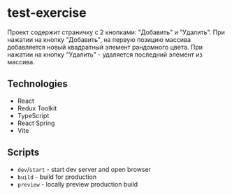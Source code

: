 # test-exercise

Проект содержит страничку с 2 кнопками: "Добавить" и "Удалить".
При нажатии на кнопку "Добавить", на первую позицию массива добавляется новый квадратный элемент рандомного цвета.
При нажатии на кнопку "Удалить" - удаляется последний элемент из массива.

## Technologies

- React
- Redux Toolkit
- TypeScript
- React Spring
- Vite

## Scripts

- `dev`/`start` - start dev server and open browser
- `build` - build for production
- `preview` - locally preview production build 
 
